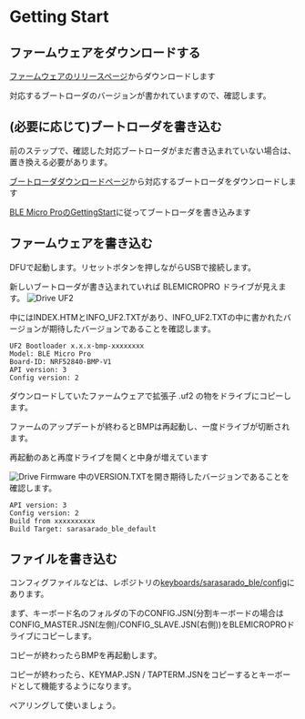 # Getting Start

## ファームウェアをダウンロードする

[ファームウェアのリリースページ]()からダウンロードします

対応するブートローダのバージョンが書かれていますので、確認します。

## (必要に応じて)ブートローダを書き込む
前のステップで、確認した対応ブートローダがまだ書き込まれていない場合は、置き換える必要があります。

[ブートローダダウンロードページ](https://github.com/sekigon-gonnoc/BLE-Micro-Pro/releases)から対応するブートローダをダウンロードします

[BLE Micro ProのGettingStart](https://github.com/sekigon-gonnoc/BLE-Micro-Pro/blob/master/AboutDefaultFirmware/doc/getting_start.md)に従ってブートローダを書き込みます

## ファームウェアを書き込む
DFUで起動します。リセットボタンを押しながらUSBで接続します。

新しいブートローダが書き込まれていれば BLEMICROPRO ドライブが見えます。
![Drive UF2]()

中にはINDEX.HTMとINFO_UF2.TXTがあり、INFO_UF2.TXTの中に書かれたバージョンが期待したバージョンであることを確認します。
```
UF2 Bootloader x.x.x-bmp-xxxxxxxx
Model: BLE Micro Pro
Board-ID: NRF52840-BMP-V1
API version: 3
Config version: 2
```
ダウンロードしていたファームウェアで拡張子 .uf2 の物をドライブにコピーします。

ファームのアップデートが終わるとBMPは再起動し、一度ドライブが切断されます。

再起動のあと再度ドライブを開くと中身が増えています

![Drive Firmware]()
中のVERSION.TXTを開き期待したバージョンであることを確認します。
```
API version: 3
Config version: 2
Build from xxxxxxxxxx
Build Target: sarasarado_ble_default
```

## ファイルを書き込む
コンフィグファイルなどは、レポジトリの[keyboards/sarasarado_ble/config](https://github.com/hatanoh/qmk_firmware/tree/dev/ble_micro_pro/keyboards/sarasarado_ble/config)にあります。

まず、キーボード名のフォルダの下のCONFIG.JSN(分割キーボードの場合はCONFIG_MASTER.JSN(左側)/CONFIG_SLAVE.JSN(右側))をBLEMICROPROドライブにコピーします。

コピーが終わったらBMPを再起動します。

コピーが終わったら、KEYMAP.JSN / TAPTERM.JSNをコピーするとキーボードとして機能するようになります。

ペアリングして使いましょう。

